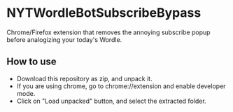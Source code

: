 # NYTWordleBotSubscribeBypass
Chrome/Firefox extension that removes the annoying subscribe popup before analogizing your today's Wordle.

## How to use
- Download this repository as zip, and unpack it.
- If you are using chrome, go to chrome://extension and enable developer mode.
- Click on "Load unpacked" button, and select the extracted folder.